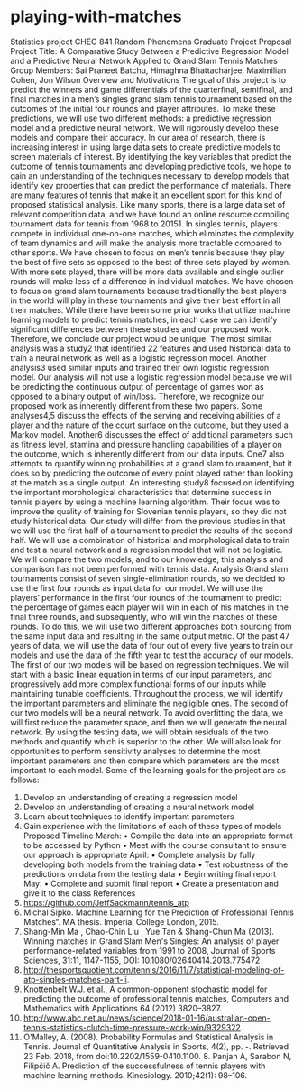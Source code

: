 # playing-with-matches
Statistics project
CHEG 841
Random Phenomena
Graduate Project Proposal
Project Title: A Comparative Study Between a Predictive Regression Model and a Predictive Neural Network Applied to Grand Slam Tennis Matches
Group Members: Sai Praneet Batchu, Himaghna Bhattacharjee, Maximilian Cohen, Jon Wilson
Overview and Motivations
The goal of this project is to predict the winners and game differentials of the quarterfinal, semifinal, and final matches in a men’s singles grand slam tennis tournament based on the outcomes of the initial four rounds and player attributes. To make these predictions, we will use two different methods: a predictive regression model and a predictive neural network. We will rigorously develop these models and compare their accuracy. In our area of research, there is increasing interest in using large data sets to create predictive models to screen materials of interest. By identifying the key variables that predict the outcome of tennis tournaments and developing predictive tools, we hope to gain an understanding of the techniques necessary to develop models that identify key properties that can predict the performance of materials.
There are many features of tennis that make it an excellent sport for this kind of proposed statistical analysis. Like many sports, there is a large data set of relevant competition data, and we have found an online resource compiling tournament data for tennis from 1968 to 20151. In singles tennis, players compete in individual one-on-one matches, which eliminates the complexity of team dynamics and will make the analysis more tractable compared to other sports. We have chosen to focus on men’s tennis because they play the best of five sets as opposed to the best of three sets played by women. With more sets played, there will be more data available and single outlier rounds will make less of a difference in individual matches. We have chosen to focus on grand slam tournaments because traditionally the best players in the world will play in these tournaments and give their best effort in all their matches.
While there have been some prior works that utilize machine learning models to predict tennis matches, in each case we can identify significant differences between these studies and our proposed work. Therefore, we conclude our project would be unique. The most similar analysis was a study2 that identified 22 features and used historical data to train a neural network as well as a logistic regression model. Another analysis3 used similar inputs and trained their own logistic regression model. Our analysis will not use a logistic regression model because we will be predicting the continuous output of percentage of games won as opposed to a binary output of win/loss. Therefore, we recognize our proposed work as inherently different from these two papers. Some analyses4,5 discuss the effects of the serving and receiving abilities of a player and the nature of the court surface on the outcome, but they used a Markov model. Another6 discusses the effect of additional parameters such as fitness level, stamina and pressure handling capabilities of a player on the outcome, which is inherently different from our data inputs. One7 also attempts to quantify winning probabilities at a grand slam tournament, but it does so by predicting the outcome of every point played rather than looking at the match as a single output. An interesting study8 focused on identifying the important morphological characteristics that determine success in tennis players by using a machine learning algorithm. Their focus was to
improve the quality of training for Slovenian tennis players, so they did not study historical data. Our study will differ from the previous studies in that we will use the first half of a tournament to predict the results of the second half. We will use a combination of historical and morphological data to train and test a neural network and a regression model that will not be logistic. We will compare the two models, and to our knowledge, this analysis and comparison has not been performed with tennis data.
Analysis
Grand slam tournaments consist of seven single-elimination rounds, so we decided to use the first four rounds as input data for our model. We will use the players’ performance in the first four rounds of the tournament to predict the percentage of games each player will win in each of his matches in the final three rounds, and subsequently, who will win the matches of these rounds. To do this, we will use two different approaches both sourcing from the same input data and resulting in the same output metric. Of the past 47 years of data, we will use the data of four out of every five years to train our models and use the data of the fifth year to test the accuracy of our models. The first of our two models will be based on regression techniques. We will start with a basic linear equation in terms of our input parameters, and progressively add more complex functional forms of our inputs while maintaining tunable coefficients. Throughout the process, we will identify the important parameters and eliminate the negligible ones. The second of our two models will be a neural network. To avoid overfitting the data, we will first reduce the parameter space, and then we will generate the neural network. By using the testing data, we will obtain residuals of the two methods and quantify which is superior to the other. We will also look for opportunities to perform sensitivity analyses to determine the most important parameters and then compare which parameters are the most important to each model.
Some of the learning goals for the project are as follows:
1. Develop an understanding of creating a regression model
2. Develop an understanding of creating a neural network model
3. Learn about techniques to identify important parameters
4. Gain experience with the limitations of each of these types of models
Proposed Timeline
March:
• Compile the data into an appropriate format to be accessed by Python
• Meet with the course consultant to ensure our approach is appropriate
April:
• Complete analysis by fully developing both models from the training data
• Test robustness of the predictions on data from the testing data
• Begin writing final report
May:
• Complete and submit final report
• Create a presentation and give it to the class
References
1. https://github.com/JeffSackmann/tennis_atp
2. Michal Sipko. Machine Learning for the Prediction of Professional Tennis Matches“. MA thesis. Imperial College London, 2015.
3. Shang-Min Ma , Chao-Chin Liu , Yue Tan & Shang-Chun Ma (2013). Winning matches in Grand Slam Men's Singles: An analysis of player performance-related variables from 1991 to 2008, Journal of Sports Sciences, 31:11, 1147-1155, DOI: 10.1080/02640414.2013.775472
4. http://thesportsquotient.com/tennis/2016/11/7/statistical-modeling-of-atp-singles-matches-part-ii.
5. Knottenbelt W.J. et al., A common-opponent stochastic model for predicting the outcome of professional tennis matches, Computers and Mathematics with Applications 64 (2012) 3820–3827.
6. http://www.abc.net.au/news/science/2018-01-16/australian-open-tennis-statistics-clutch-time-pressure-work-win/9329322.
7. O'Malley, A. (2008). Probability Formulas and Statistical Analysis in Tennis. Journal of Quantitative Analysis in Sports, 4(2), pp. -. Retrieved 23 Feb. 2018, from doi:10.2202/1559-0410.1100. 8. Panjan A, Sarabon N, Filipčič A. Prediction of the successfulness of tennis players with machine learning methods. Kinesiology. 2010;42(1): 98–106.

